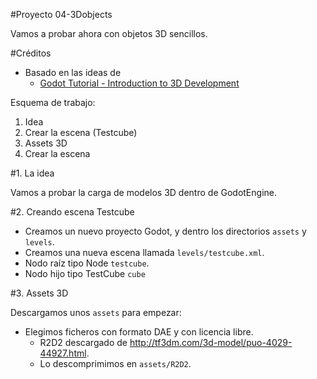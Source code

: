 

#Proyecto 04-3Dobjects

Vamos a probar ahora con objetos 3D sencillos.

#Créditos

* Basado en las ideas de 
  * [Godot Tutorial - Introduction to 3D Development ](https://youtu.be/RuXCnQrsmlw)

Esquema de trabajo:
1. Idea
2. Crear la escena (Testcube)
3. Assets 3D
4. Crear la escena

#1. La idea

Vamos a probar la carga de modelos 3D dentro de GodotEngine.

#2. Creando escena Testcube

* Creamos un nuevo proyecto Godot, y dentro los directorios `assets` y `levels`.
* Creamos una nueva escena llamada `levels/testcube.xml`.
* Nodo raíz tipo Node `testcube`.
* Nodo hijo tipo TestCube `cube`

#3. Assets 3D

Descargamos unos `assets` para empezar:
* Elegimos ficheros con formato DAE y con licencia libre. 
    * R2D2 descargado de http://tf3dm.com/3d-model/puo-4029-44927.html.
    * Lo descomprimimos en `assets/R2D2`.
    
